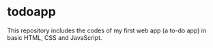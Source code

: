 # todoapp
This repository includes the codes of my first web app (a to-do app) in basic HTML, CSS and JavaScript.
